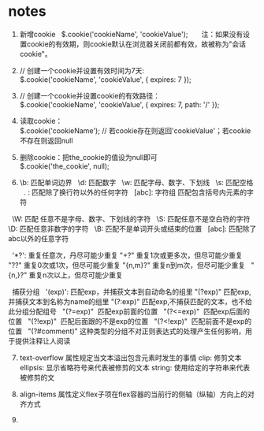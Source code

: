 # notes

1. 新增cookie
   $.cookie('cookieName', 'cookieValue');    
   注：如果没有设置cookie的有效期，则cookie默认在浏览器关闭前都有效，故被称为"会话cookie"。
   
2. // 创建一个cookie并设置有效时间为7天:  
   $.cookie('cookieName', 'cookieValue', { expires: 7 }); 

3. // 创建一个cookie并设置cookie的有效路径：  
   $.cookie('cookieName', 'cookieValue', { expires: 7, path: '/' }); 
   
4. 读取cookie：  
   $.cookie('cookieName'); // 若cookie存在则返回'cookieValue'；若cookie不存在则返回null 
   
5.  删除cookie：把the_cookie的值设为null即可  
    $.cookie('the_cookie', null);  

6. \b: 匹配单词边界
   \d: 匹配数字
   \w: 匹配字母、数字、下划线
   \s: 匹配空格
   . : 匹配除了换行符以外的任何字符
   [abc]: 字符组 匹配包含括号内元素的字符
   
   \W: 匹配 任意不是字母、数字、下划线的字符
   \S: 匹配任意不是空白符的字符
   \D: 匹配任意非数字的字符
   \B: 匹配不是单词开头或结束的位置
   [abc]: 匹配除了abc以外的任意字符
   
   '*?': 重复任意次，丹尽可能少重复
   "+?"  重复1次或更多次，但尽可能少重复
   "??"  重复0次或1次，但尽可能少重复
   "{n,m}?"  重复n到m次，但尽可能少重复
   "{n,}?"   重复n次以上，但尽可能少重复
   
   捕获分组
   '(exp)': 匹配exp，并捕获文本到自动命名的组里
   "(?<name>exp)"   匹配exp,并捕获文本到名称为name的组里
   "(?:exp)"  匹配exp,不捕获匹配的文本，也不给此分组分配组号
   "(?=exp)"  匹配exp前面的位置
   "(?<=exp)"  匹配exp后面的位置
   "(?!exp)"  匹配后面跟的不是exp的位置
   "(?<!exp)"  匹配前面不是exp的位置
   "(?#comment)"  这种类型的分组不对正则表达式的处理产生任何影响，用于提供注释让人阅读
   
7. text-overflow 属性规定当文本溢出包含元素时发生的事情
      clip: 修剪文本
      ellipsis: 显示省略符号来代表被修剪的文本
      string: 使用给定的字符串来代表被修剪的文
      
8. align-items 属性定义flex子项在flex容器的当前行的侧轴（纵轴）方向上的对齐方式

9. 
   
